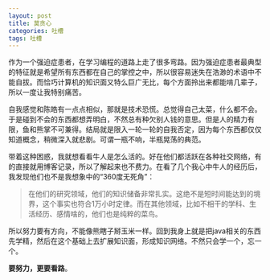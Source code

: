 ```yaml
---
layout: post
title: 莫贪心
categories: 吐槽
tags: 吐槽
---
```


作为一个强迫症患者，在学习编程的道路上走了很多弯路。因为强迫症患者最典型的特征就是希望所有东西都在自己的掌控之中，所以很容易迷失在浩渺的术语中不能自拔。而恰巧计算机的知识面又特么巨广无比，每个方面拎出来都能啃几辈子，所以一度让我特别痛苦。

自我感觉和陈皓有一点点相似，那就是技术恐慌。总觉得自己太菜，什么都不会。于是碰到不会的东西都想弄明白，不然总有种欠别人钱的意思。但是人的精力有限，鱼和熊掌不可兼得。结局就是限入一轮一轮的自我否定，因为每个东西都仅仅知道概念，稍微深入就悲剧。可谓一瓶不响，半瓶晃荡的典范。

带着这种困惑，我就想看看牛人是怎么活的。好在他们都活跃在各种社交网络，有的直接就用博客记录，所以了解起来也不费力。在看了几个我心中牛人的经历后，我发现他们也不是我想象中的“360度无死角”：

> 在他们的研究领域，他们的知识储备非常扎实。这绝不是短时间能达到的境界，这个事实也符合1万小时定律。而在其他领域，比如不相干的学科、生活经历、感情啥的，他们也是纯粹的菜鸟。

所以努力要有方向，不能像熊瞎子掰玉米一样。回到我身上就是把java相关的东西先学精，然后在这个基础上去扩展知识面，形成知识网络。不然只会学一个，忘一个。

**要努力，更要看路**。